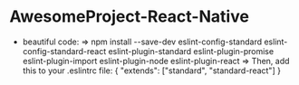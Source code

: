 # AwesomeProject-React-Native
 - beautiful code:
  => npm install --save-dev eslint-config-standard eslint-config-standard-react eslint-plugin-standard eslint-plugin-promise eslint-plugin-import eslint-plugin-node eslint-plugin-react
  => Then, add this to your .eslintrc file: 
    {
      "extends": ["standard", "standard-react"]
    }